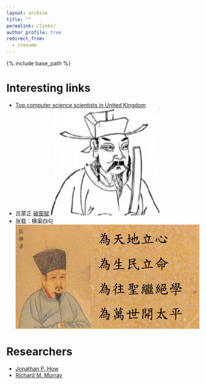 ```yaml
---
layout: archive
title: ""
permalink: /links/
author_profile: true
redirect_from:
  - /resume
---
```


{% include base_path %}

Interesting links
======
* [Top computer science scientists in United Kingdom](https://research.com/scientists-rankings/computer-science/gb)
* 吕蒙正 [破窑赋](http://people.brunel.ac.uk/~csstzzw/bad.html) ![My helpful screenshot](/images/yaofupo.JPG)
* 张载：横渠四句 ![My helpful screenshot](/images/zhangzai.jpg)

Researchers
======
* [Jonathan P. How](http://www.mit.edu/~jhow/)
* [Richard M. Murray](https://murray.cds.caltech.edu/Main_Page?title=Main_Page)

<!---

Publications
======
  <ul>{% for post in site.publications %}
    {% include archive-single-cv.html %}
  {% endfor %}</ul>
  
-->  
